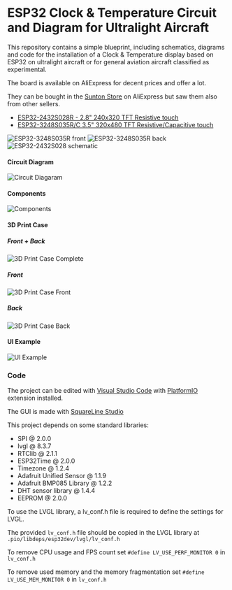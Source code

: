 # ESP32 Clock & Temperature Circuit and Diagram for Ultralight Aircraft

This repository contains a simple blueprint, including schematics, diagrams and code for the installation of a Clock & Temperature display based on ESP32 on ultralight aircraft or for general aviation aircraft classified as experimental.

The board is available on AliExpress for decent prices and offer a lot.

They can be bought in the [Sunton Store](https://www.aliexpress.com/store/1100192306) on AliExpress but saw them also from other sellers.

- [ESP32-2432S028R - 2.8" 240x320 TFT Resistive touch](https://www.aliexpress.com/item/1005004502250619.html)
- [ESP32-3248S035R/C 3.5" 320x480 TFT Resistive/Capacitive touch](https://www.aliexpress.com/item/1005004632953455.html)

![ESP32-3248S035R front](assets/images/esp32-3248S035-front.png)
![ESP32-3248S035R back](assets/images/esp32-3248S035-back.png)
![ESP32-2432S028 schematic](assets/images/esp32_2432s028_i2c.jpg)

#### Circuit Diagram

![Circuit Diagaram](assets/images/Berna_Fly_Clock_Thermometer_Schematic.png)

#### Components
![Components](assets/images/Berna_Fly_Clock_Thermometer_bb.png)

#### 3D Print Case
##### Front + Back
![3D Print Case Complete](assets/images/Berna_Fly_Clock_Thermometer_3D_Case_All.png)
##### Front
![3D Print Case Front](assets/images/Berna_Fly_Clock_Thermometer_3D_Case_Front.png)
##### Back
![3D Print Case Back](assets/images/Berna_Fly_Clock_Thermometer_3D_Case_Back.png)

#### UI Example
![UI Example](assets/images/Berna_Fly_Clock_Thermometer_UI.png)

### Code

The project can be edited with [Visual Studio Code](https://code.visualstudio.com) with [PlatformIO](https://platformio.org) extension installed.

The GUI is made with [SquareLine Studio](https://squareline.io)

This project depends on some standard libraries:
- SPI @ 2.0.0
- lvgl @ 8.3.7
- RTClib @ 2.1.1
- ESP32Time @ 2.0.0
- Timezone @ 1.2.4
- Adafruit Unified Sensor @ 1.1.9
- Adafruit BMP085 Library @ 1.2.2
- DHT sensor library @ 1.4.4
- EEPROM @ 2.0.0

To use the LVGL library, a lv_conf.h file is required to define the settings for LVGL.

The provided ```lv_conf.h``` file should be copied in the LVGL library at ```.pio/libdeps/esp32dev/lvgl/lv_conf.h```


To remove CPU usage and FPS count set ```#define LV_USE_PERF_MONITOR 0``` in  ```lv_conf.h```

To remove used memory and the memory fragmentation set ```#define LV_USE_MEM_MONITOR 0``` in  ```lv_conf.h```
